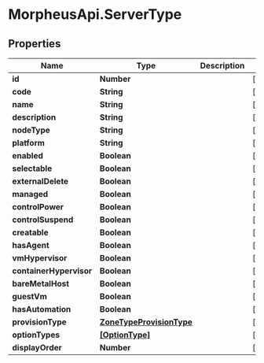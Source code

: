 # MorpheusApi.ServerType

## Properties

Name | Type | Description | Notes
------------ | ------------- | ------------- | -------------
**id** | **Number** |  | [optional] 
**code** | **String** |  | [optional] 
**name** | **String** |  | [optional] 
**description** | **String** |  | [optional] 
**nodeType** | **String** |  | [optional] 
**platform** | **String** |  | [optional] 
**enabled** | **Boolean** |  | [optional] 
**selectable** | **Boolean** |  | [optional] 
**externalDelete** | **Boolean** |  | [optional] 
**managed** | **Boolean** |  | [optional] 
**controlPower** | **Boolean** |  | [optional] 
**controlSuspend** | **Boolean** |  | [optional] 
**creatable** | **Boolean** |  | [optional] 
**hasAgent** | **Boolean** |  | [optional] 
**vmHypervisor** | **Boolean** |  | [optional] 
**containerHypervisor** | **Boolean** |  | [optional] 
**bareMetalHost** | **Boolean** |  | [optional] 
**guestVm** | **Boolean** |  | [optional] 
**hasAutomation** | **Boolean** |  | [optional] 
**provisionType** | [**ZoneTypeProvisionType**](ZoneTypeProvisionType.md) |  | [optional] 
**optionTypes** | [**[OptionType]**](OptionType.md) |  | [optional] 
**displayOrder** | **Number** |  | [optional] 


